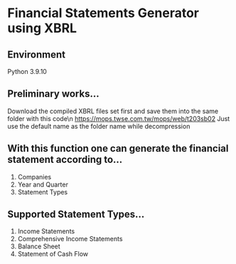 # Financial Statements Generator using XBRL

## Environment

Python 3.9.10

## Preliminary works...
Download the compiled XBRL files set first and save them into the same folder with this code\n
https://mops.twse.com.tw/mops/web/t203sb02
Just use the default name as the folder name while decompression

## With this function one can generate the financial statement according to...
1. Companies
2. Year and Quarter
3. Statement Types

## Supported Statement Types...

1. Income Statements
2. Comprehensive Income Statements
3. Balance Sheet
4. Statement of Cash Flow
